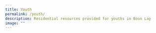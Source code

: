 ```yaml
---
title: Youth
permalink: /youth/
description: Residential resources provided for youths in Boon Lay
image: ""
---
```

